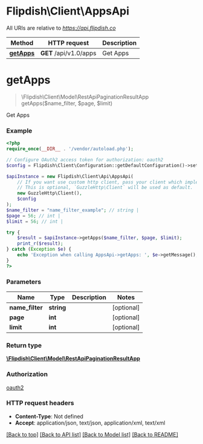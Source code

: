 # Flipdish\Client\AppsApi

All URIs are relative to *https://api.flipdish.co*

Method | HTTP request | Description
------------- | ------------- | -------------
[**getApps**](AppsApi.md#getApps) | **GET** /api/v1.0/apps | Get Apps


# **getApps**
> \Flipdish\Client\Model\RestApiPaginationResultApp getApps($name_filter, $page, $limit)

Get Apps

### Example
```php
<?php
require_once(__DIR__ . '/vendor/autoload.php');

// Configure OAuth2 access token for authorization: oauth2
$config = Flipdish\Client\Configuration::getDefaultConfiguration()->setAccessToken('YOUR_ACCESS_TOKEN');

$apiInstance = new Flipdish\Client\Api\AppsApi(
    // If you want use custom http client, pass your client which implements `GuzzleHttp\ClientInterface`.
    // This is optional, `GuzzleHttp\Client` will be used as default.
    new GuzzleHttp\Client(),
    $config
);
$name_filter = "name_filter_example"; // string | 
$page = 56; // int | 
$limit = 56; // int | 

try {
    $result = $apiInstance->getApps($name_filter, $page, $limit);
    print_r($result);
} catch (Exception $e) {
    echo 'Exception when calling AppsApi->getApps: ', $e->getMessage(), PHP_EOL;
}
?>
```

### Parameters

Name | Type | Description  | Notes
------------- | ------------- | ------------- | -------------
 **name_filter** | **string**|  | [optional]
 **page** | **int**|  | [optional]
 **limit** | **int**|  | [optional]

### Return type

[**\Flipdish\Client\Model\RestApiPaginationResultApp**](../Model/RestApiPaginationResultApp.md)

### Authorization

[oauth2](../../README.md#oauth2)

### HTTP request headers

 - **Content-Type**: Not defined
 - **Accept**: application/json, text/json, application/xml, text/xml

[[Back to top]](#) [[Back to API list]](../../README.md#documentation-for-api-endpoints) [[Back to Model list]](../../README.md#documentation-for-models) [[Back to README]](../../README.md)

